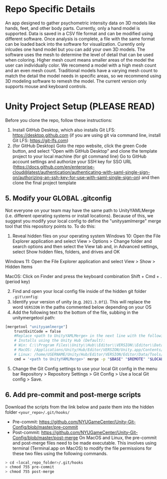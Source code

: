 # Repo Specific Details

An app designed to gather psychometric intensity data on 3D models like hands, feet, and other body parts. Currently, only a hand model is supported. Data is saved in a CSV file format and can be modified using different software. Once analysis is complete, a file with the same format can be loaded back into the software for visualization. Curently only inlcudes one hand model but you can add your own 3D models. The software uses the mesh to determine the level of detail that can be used when coloring. Higher mesh count means smaller areas of the model the user can individually color. We recomend a model with a high mesh count and an even mesh count. Traditional models have a varying mesh count to match the detail the model needs in specific areas, so we recommend using 3D modeling software to remesh the model. The current version only supports mouse and keyboard controls. 

# Unity Project Setup (PLEASE READ)

Before you clone the repo, follow these instructions:

1. Install GitHub Desktop, which also installs Git LFS: https://desktop.github.com (if you are using git via command line, install Git LFS: https://git-lfs.com)
2. (for GitHub Desktop) Goto the repo website, click the green Code button, and select “Open with GitHub Desktop” and clone the template project to your local machine
(for git command line) Go to GitHub account settings and authorize your SSH key for SSO URL (https://docs.github.com/en/enterprise-cloud@latest/authentication/authenticating-with-saml-single-sign-on/authorizing-an-ssh-key-for-use-with-saml-single-sign-on) and then clone the final project template

## 5. Modify your GLOBAL .gitconfig
Not everyone on your team may have the same path to UnityYAMLMerge (i.e. different operating systems or install locations). Because of this, we suggest you modify your local config to define the "unityyamlmerge" merge tool that this repository points to. To do this:

1. Reveal hidden files on your operating system
Windows 10: Open the File Explorer application and select View > Options > Change folder and search options and then select the View tab and, in Advanced settings, select Show hidden files, folders, and drives and OK

Windows 11: Open the File Explorer application and select View > Show > Hidden Items

MacOS: Click on Finder and press the keyboard combination Shift + Cmd + . (period key)

2. Find and open your local config file inside of the hidden git folder `.git\config`:
3. Identify your version of unity (e.g. `2021.3.0f1`). This will replace the word `VERSION` in the paths commented below depending on your OS
4. Add the following text to the bottom of the file, subbing in the unitymergetool path:
```bash
[mergetool "unityyamlmerge"]
    trustExitCode = false
    #Replace <path to UnityYAMLMerge> in the next line with the following default locations (may be different depending on your Unity installation location)
    # Installs using the Unity Hub (Default):
    # Win: C:\\Program Files\\Unity\\Hub\\Editor\\VERSION\\Editor\\Data\\Tools\\UnityYAMLMerge.exe
    # MacOS: /Applications/Unity/Hub/Editor/VERSION/Unity.app/Contents/Tools/UnityYAMLMerge
    # Linux: /home/USERNAME/Unity/Hub/Editor/VERSION/Editor/Data/Tools/UnityYAMLMerge
    cmd = '<path to UnityYAMLMerge>' merge -p "$BASE" "$REMOTE" "$LOCAL" "$MERGED"
```
5. Change the Git Config settings to use your local Git config in the menu bar Repository > Repository Settings > Git Config > Use a local Git config > Save.

## 6. Add pre-commit and post-merge scripts
Download the scripts from the link below and paste them into the hidden folder `<your_repo>/.git/hooks/`
- Pre-commit: https://github.com/NYUGameCenter/Unity-Git-Config/blob/master/pre-commit
- Post-commit: https://github.com/NYUGameCenter/Unity-Git-Config/blob/master/post-merge
On MacOS and Linux, the pre-commit and post-merge files need to be made executable. This involves using terminal (Terminal.app on MacOS) to modify the file permissions for these two files using the following commands.
```bash
> cd <local_repo_folder>/.git/hooks
> chmod 755 pre-commit
> chmod 755 post-merge
```
